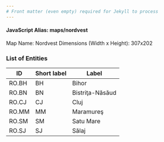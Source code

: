 ```yaml
---
# Front matter (even empty) required for Jekyll to process
---
```


#### JavaScript Alias: maps/nordvest

Map Name: Nordvest
Dimensions (Width x Height): 307x202





### List of Entities

ID | Short label | Label
---|---|---|
RO.BH|BH|Bihor
RO.BN|BN|Bistriţa-Năsăud
RO.CJ|CJ|Cluj
RO.MM|MM|Maramureş
RO.SM|SM|Satu Mare
RO.SJ|SJ|Sălaj

